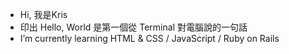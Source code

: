 - Hi, 我是Kris
- 印出 Hello, World 是第一個從 Terminal 對電腦說的一句話
- I’m currently learning HTML & CSS / JavaScript / Ruby on Rails

<!---
Kris3131/Kris3131 is a ✨ special ✨ repository because its `README.md` (this file) appears on your GitHub profile.
You can click the Preview link to take a look at your changes.
--->
